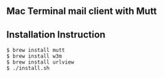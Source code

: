 Mac Terminal mail client with Mutt
---

## Installation Instruction

    $ brew install mutt
    $ brew install w3m 
    $ brew install urlview
    $ ./install.sh


